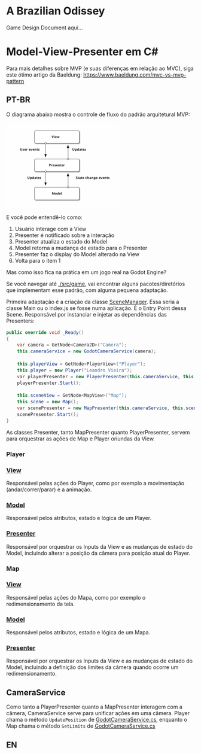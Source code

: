 # A Brazilian Odissey

Game Design Document aqui...

# Model-View-Presenter em C#

Para mais detalhes sobre MVP (e suas diferenças em relação ao MVC), siga este ótimo artigo da Baeldung: https://www.baeldung.com/mvc-vs-mvp-pattern

## PT-BR

O diagrama abaixo mostra o controle de fluxo do padrão arquitetural MVP:

![MVP](./images/mvp-300x227-1.webp)

E você pode entendê-lo como:

1. Usuário interage com a View
2. Presenter é notificado sobre a interação
3. Presenter atualiza o estado do Model
4. Model retorna a mudança de estado para o Presenter
5. Presenter faz o display do Model alterado na View
6. Volta para o item 1

Mas como isso fica na prática em um jogo real na Godot Engine?

Se você navegar até [./src/game](./src/game), vai encontrar alguns pacotes/diretórios que implementam esse padrão, com alguma pequena adaptação.

Primeira adaptação é a criação da classe [SceneManager](./src/game/manager/SceneManager.cs). Essa seria a classe Main ou o index.js se fosse numa aplicação. É o Entry Point dessa Scene. Responsável por instanciar e injetar as dependências das Presenters:

```csharp
public override void _Ready()
{
    var camera = GetNode<Camera2D>("Camera");
    this.cameraService = new GodotCameraService(camera);

    this.playerView = GetNode<PlayerView>("Player");
    this.player = new Player("Leandro Vieira");
    var playerPresenter = new PlayerPresenter(this.cameraService, this.player, this.playerView);
    playerPresenter.Start();
    
    this.sceneView = GetNode<MapView>("Map");
    this.scene = new Map();
    var scenePresenter = new MapPresenter(this.cameraService, this.scene, this.sceneView);
    scenePresenter.Start();
}
```

As classes Presenter, tanto MapPresenter quanto PlayerPresenter, servem para orquestrar as ações de Map e Player oriundas da View.

### Player

### [View](./src/game/view/GodotPlayerView.cs)

Responsável pelas ações do Player, como por exemplo a movimentação (andar/correr/parar) e a animação.

### [Model](./src/game/model/Player.cs)

Responsável pelos atributos, estado e lógica de um Player.

### [Presenter](./src/game/presenter/PlayerPresenter.cs)

Responsável por orquestrar os Inputs da View e as mudanças de estado do Model, incluindo alterar a posição da câmera para posição atual do Player.

### Map

### [View](./src/game/view/GodotMapView.cs)

Responsável pelas ações do Mapa, como por exemplo o redimensionamento da tela.

### [Model](./src/game/model/Map.cs)

Responsável pelos atributos, estado e lógica de um Mapa.

### [Presenter](./src/game/presenter/MapPresenter.cs)

Responsável por orquestrar os Inputs da View e as mudanças de estado do Model, incluindo a definição dos limites da câmera quando ocorre um redimensionamento.

## CameraService

Como tanto a PlayerPresenter quanto a MapPresenter interagem com a câmera, CameraService serve para unificar ações em uma câmera. Player chama o método `UpdatePosition` de [GodotCameraService.cs](./src/game/service/GodotCameraService.cs), enquanto o Map chama o método `SetLimits` de [GodotCameraService.cs](./src/game/service/GodotCameraService.cs)

## EN